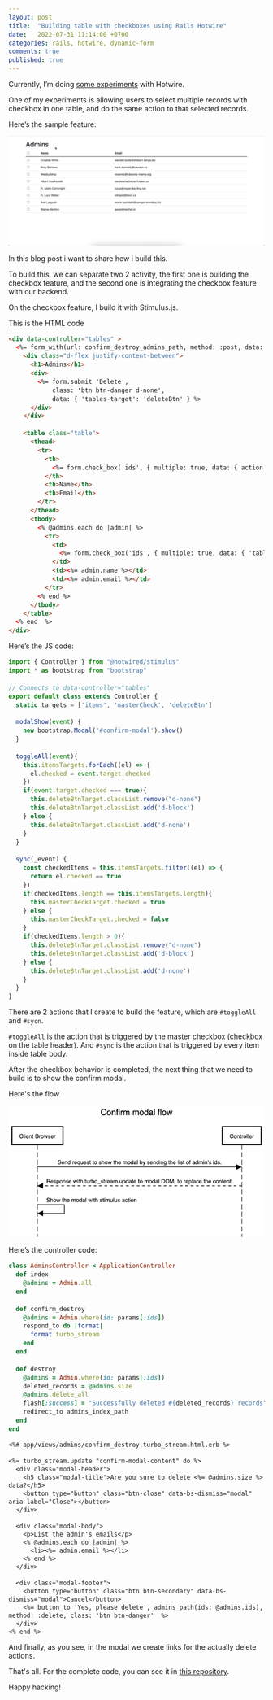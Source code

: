 ```yaml
---
layout: post
title:  "Building table with checkboxes using Rails Hotwire"
date:   2022-07-31 11:14:00 +0700
categories: rails, hotwire, dynamic-form
comments: true
published: true
---
```


Currently, I’m doing [some experiments](https://github.com/philiplambok/experiments) with Hotwire. 

One of my experiments is allowing users to select multiple records with checkbox in one table, and do the same action to that selected records. 

Here’s the sample feature:

![overview](/assets/table-dynamic.gif)

In this blog post i want to share how i build this.

To build this, we can separate two 2 activity, the first one is building the checkbox feature, and the second one is integrating the checkbox feature with our backend. 

On the checkbox feature, I build it with Stimulus.js. 

This is the HTML code

```html
<div data-controller="tables" >
  <%= form_with(url: confirm_destroy_admins_path, method: :post, data: { action: 'turbo:submit-end->tables#modalShow' }) do |form| %>
    <div class="d-flex justify-content-between">
      <h1>Admins</h1>
      <div>
        <%= form.submit 'Delete', 
            class: 'btn btn-danger d-none', 
            data: { 'tables-target': 'deleteBtn' } %>
      </div>
    </div>

    <table class="table">
      <thead>
        <tr>
          <th>
            <%= form.check_box('ids', { multiple: true, data: { action: 'change->tables#toggleAll', 'tables-target': 'masterCheck' } }, 'all', nil) %>
          </th>
          <th>Name</th>
          <th>Email</th>
        </tr>
      </thead>
      <tbody>
        <% @admins.each do |admin| %>
          <tr>
            <td>
              <%= form.check_box('ids', { multiple: true, data: { 'tables-target': 'items', action: 'change->tables#sync' } }, admin.id, nil) %>
            </td>
            <td><%= admin.name %></td>
            <td><%= admin.email %></td>
          </tr>
        <% end %>
      </tbody>
    </table>
  <% end  %>
</div>
```

Here’s the JS code:

```js
import { Controller } from "@hotwired/stimulus"
import * as bootstrap from "bootstrap"

// Connects to data-controller="tables"
export default class extends Controller {
  static targets = ['items', 'masterCheck', 'deleteBtn']

  modalShow(event) {
    new bootstrap.Modal('#confirm-modal').show()
  }

  toggleAll(event){
    this.itemsTargets.forEach((el) => {
      el.checked = event.target.checked
    })
    if(event.target.checked === true){
      this.deleteBtnTarget.classList.remove("d-none")
      this.deleteBtnTarget.classList.add('d-block')
    } else {
      this.deleteBtnTarget.classList.add('d-none')
    }
  }

  sync(_event) {
    const checkedItems = this.itemsTargets.filter((el) => {
      return el.checked == true
    })
    if(checkedItems.length == this.itemsTargets.length){
      this.masterCheckTarget.checked = true
    } else {
      this.masterCheckTarget.checked = false
    }
    if(checkedItems.length > 0){
      this.deleteBtnTarget.classList.remove("d-none")
      this.deleteBtnTarget.classList.add('d-block')
    } else {
      this.deleteBtnTarget.classList.add('d-none')
    }
  }
}
```

There are 2 actions that I create to build the feature, which are `#toggleAll` and `#sycn`. 

`#toggleAll` is the action that is triggered by the master checkbox (checkbox on the table header). And `#sync` is the action that is triggered by every item inside table body. 

After the checkbox behavior is completed, the next thing that we need to build is to show the confirm modal. 

Here's the flow

![confirm modal flow.png](/assets/confirm-modal-flow.png)

Here’s the controller code:

```ruby
class AdminsController < ApplicationController
  def index
    @admins = Admin.all
  end

  def confirm_destroy
    @admins = Admin.where(id: params[:ids])
    respond_to do |format|
      format.turbo_stream
    end
  end

  def destroy
    @admins = Admin.where(id: params[:ids])
    deleted_records = @admins.size
    @admins.delete_all
    flash[:success] = "Successfully deleted #{deleted_records} records"
    redirect_to admins_index_path
  end
end
```

```erb
<%# app/views/admins/confirm_destroy.turbo_stream.html.erb %>

<%= turbo_stream.update "confirm-modal-content" do %>
  <div class="modal-header">
    <h5 class="modal-title">Are you sure to delete <%= @admins.size %> data?</h5>
    <button type="button" class="btn-close" data-bs-dismiss="modal" aria-label="Close"></button>
  </div>

  <div class="modal-body">
    <p>List the admin's emails</p>
    <% @admins.each do |admin| %>
      <li><%= admin.email %></li>
    <% end %>
  </div>

  <div class="modal-footer">
    <button type="button" class="btn btn-secondary" data-bs-dismiss="modal">Cancel</button>
    <%= button_to 'Yes, please delete', admins_path(ids: @admins.ids), method: :delete, class: 'btn btn-danger'  %>
  </div>
<% end %>
```

And finally, as you see, in the modal we create links for the actually delete actions.

That's all. For the complete code, you can see it in [this repository](https://github.com/philiplambok/experiments). 

Happy hacking!